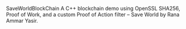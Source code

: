 SaveWorldBlockChain
A C++ blockchain demo using OpenSSL SHA256, Proof of Work, and a custom Proof of Action filter – Save World by Rana Ammar Yasir.
